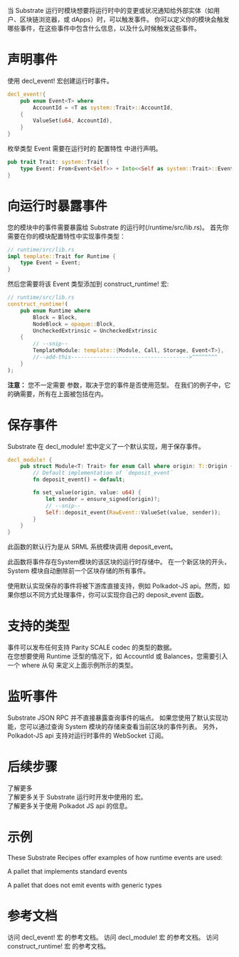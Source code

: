 当 Substrate 运行时模块想要将运行时中的变更或状况通知给外部实体（如用户、区块链浏览器，或 dApps）时，可以触发事件。
你可以定义你的模块会触发哪些事件，在这些事件中包含什么信息，以及什么时候触发这些事件。
# 声明事件
使用 decl_event! 宏创建运行时事件。
```rust 
decl_event!{
    pub enum Event<T> where
        AccountId = <T as system::Trait>::AccountId,
    {
        ValueSet(u64, AccountId),
    }
}
```
枚举类型 Event 需要在运行时的 配置特性 中进行声明。
```rust
pub trait Trait: system::Trait {
    type Event: From<Event<Self>> + Into<<Self as system::Trait>::Event>;
}
```
#  向运行时暴露事件
您的模块中的事件需要暴露给 Substrate 的运行时(/runtime/src/lib.rs)。
首先你需要在你的模块配置特性中实现事件类型：
```rust
// runtime/src/lib.rs
impl template::Trait for Runtime {
    type Event = Event;
}
```
然后您需要将该 Event 类型添加到 construct_runtime! 宏:
```rust
// runtime/src/lib.rs
construct_runtime!(
    pub enum Runtime where
        Block = Block,
        NodeBlock = opaque::Block,
        UncheckedExtrinsic = UncheckedExtrinsic
    {
        // --snip--
        TemplateModule: template::{Module, Call, Storage, Event<T>},
        //--add-this------------------------------------->^^^^^^^^
    }
);
```
**注意：** 您不一定需要 <T> 参数，取决于您的事件是否使用范型。 在我们的例子中，它的确需要，所有在上面被包括在内。
# 保存事件
Substrate 在 decl_module! 宏中定义了一个默认实现，用于保存事件。
```rust 
decl_module! {
    pub struct Module<T: Trait> for enum Call where origin: T::Origin {
        // Default implementation of `deposit_event`
        fn deposit_event() = default;

        fn set_value(origin, value: u64) {
            let sender = ensure_signed(origin)?;
            // --snip--
            Self::deposit_event(RawEvent::ValueSet(value, sender));
        }
    }
}
```
此函数的默认行为是从 SRML 系统模块调用 deposit_event。  

此函数将事件存在System模块的该区块的运行时存储中。 在一个新区块的开头，System 模块自动删除前一个区块存储的所有事件。

使用默认实现保存的事件将被下游库直接支持，例如 Polkadot-JS api。然而，如果你想以不同方式处理事件，你可以实现你自己的 deposit_event 函数。

# 支持的类型
事件可以发布任何支持 Parity SCALE codec 的类型的数据。  
在您想要使用 Runtime 泛型的情况下，如 AccountId 或 Balances，您需要引入一个 where 从句 来定义上面示例所示的类型。  
# 监听事件
Substrate JSON RPC 并不直接暴露查询事件的端点。 如果您使用了默认实现功能，您可以通过查询 System 模块的存储来查看当前区块的事件列表。 另外， Polkadot-JS api 支持对运行时事件的 WebSocket 订阅。
# 后续步骤
了解更多  
了解更多关于 Substrate 运行时开发中使用的 宏。  
了解更多关于使用 Polkadot JS api 的信息。  
# 示例
These Substrate Recipes offer examples of how runtime events are used:

A pallet that implements standard events

A pallet that does not emit events with generic types
#  参考文档
访问 decl_event! 宏 的参考文档。
访问 decl_module! 宏 的参考文档。
访问 construct_runtime! 宏 的参考文档。